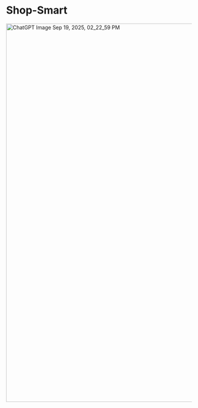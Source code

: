 # Shop-Smart
<img width="1024" height="1024" alt="ChatGPT Image Sep 19, 2025, 02_22_59 PM" src="https://github.com/user-attachments/assets/4584addc-7580-4c57-a5c3-808a7b12c7bb" />
